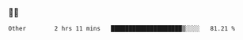 ### 👨‍💻

<!--START_SECTION:waka-->

```text
Other        2 hrs 11 mins   ████████████████████▒░░░░   81.21 %
```

<!--END_SECTION:waka-->

